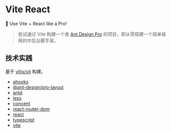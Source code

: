 # Vite React

🚀 Use Vite + React like a Pro!

> 尝试通过 Vite 构建一个类 [Ant Design Pro](https://github.com/ant-design/ant-design-pro) 的项目，即从零搭建一个简单易用的中后台脚手架。

## 技术实践

基于 [vitjs/vit](https://github.com/vitjs/vit) 构建。

- [ahooks](https://ahooks.js.org/hooks)
- [@ant-design/pro-layout](https://procomponents.ant.design/components/layout)
- [antd](https://github.com/ant-design/ant-design)
- [less](https://github.com/less/less.js)
- [concent](https://github.com/concentjs/concent)
- [react-router-dom](https://github.com/ReactTraining/react-router)
- [react](https://github.com/facebook/react)
- [typescript](https://github.com/microsoft/TypeScript)
- [vite](https://github.com/vitejs/vite)
